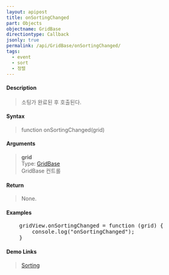 ```yaml
---
layout: apipost
title: onSortingChanged
part: Objects
objectname: GridBase
directiontype: Callback
jsonly: true
permalink: /api/GridBase/onSortingChanged/
tags:
  - event
  - sort
  - 정렬
---
```



#### Description

> 소팅가 완료된 후 호출된다.  

#### Syntax

> function onSortingChanged(grid) 

#### Arguments  

> **grid**  
> Type: [GridBase](/api/GridBase/)  
> GridBase 컨트롤  

#### Return  

> None.   

#### Examples 

<pre class="prettyprint">
    gridView.onSortingChanged = function (grid) {
        console.log("onSortingChanged");
	}
</pre>

#### Demo Links
> [Sorting](/api/features/Sorting)